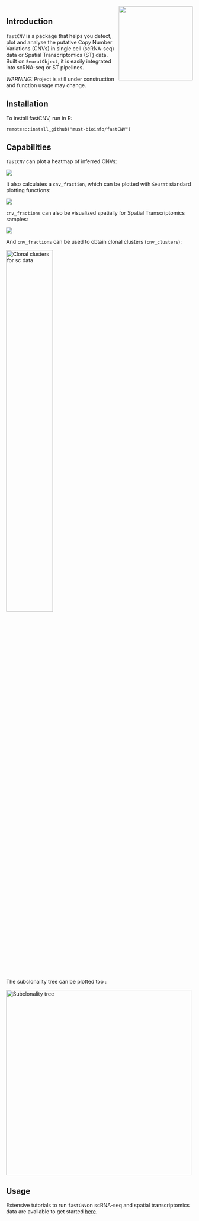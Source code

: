 <img src = "https://must-bioinfo.github.io/fastCNV/articles/logo.png" align = "right" width = "200">

## Introduction

`fastCNV` is a package that helps you detect, plot and analyse the putative Copy Number Variations (CNVs) in single cell (scRNA-seq) data or Spatial Transcriptomics (ST) data. Built on `SeuratObject`, it is easily integrated into scRNA-seq or ST pipelines. 

*WARNING:* Project is still under construction and function usage may change.

## Installation

To install fastCNV, run in R:

```         
remotes::install_github("must-bioinfo/fastCNV")
```

## Capabilities

`fastCNV` can plot a heatmap of inferred CNVs: 

![](https://must-bioinfo.github.io/fastCNV/articles/fastCNV_sc_files/figure-html/heatmap_sc.png)

It also calculates a `cnv_fraction`, which can be plotted with `Seurat` standard plotting functions:

![](https://must-bioinfo.github.io/fastCNV/articles/fastCNV_sc_files/figure-html/plot_cnv_umap-1.png)

`cnv_fractions` can also be visualized spatially for Spatial Transcriptomics samples:

![](https://must-bioinfo.github.io/fastCNV/articles/fastCNV_ST_files/figure-html/plot_cnv_fraction-1.png )

And `cnv_fractions` can be used to obtain clonal clusters (`cnv_clusters`):

<img src="https://must-bioinfo.github.io/fastCNV/articles/fastCNV_sc_files/figure-html/plot_cnv_clusters-1.png" alt="Clonal clusters for sc data" width="50%">

The subclonality tree can be plotted too : 

<img src="https://must-bioinfo.github.io/fastCNV/articles/fastCNV_sc_files/figure-html/tree_cnv-1.png" alt="Subclonality tree" width="500">


## Usage

Extensive tutorials to run `fastCNV`on scRNA-seq and spatial transcriptomics data are available to get started [here](https://must-bioinfo.github.io/fastCNV/articles/index.html).
